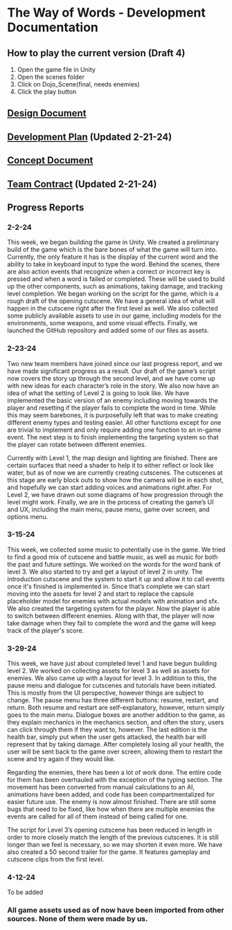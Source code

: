 # The Way of Words - Development Documentation

## How to play the current version (Draft 4)

1. Open the game file in Unity
2. Open the scenes folder
3. Click on Dojo_Scene(final, needs enemies)
4. Click the play button

## [Design Document](https://docs.google.com/document/d/1RnADUqa4XkYSha4MJzp1s47EtEJZHQJguFQMNVEDugk/edit?usp=sharing)

## [Development Plan](https://docs.google.com/document/d/1OyMZX1aCOAXCOVbCiCbSqsiujDuK_RaFvbFi-OqoGJM/edit?usp=sharing) (Updated 2-21-24)

## [Concept Document](https://docs.google.com/document/d/1MUrVNBQ8p_VT9coivICi4tCYFXty_MS96A12-YqLs7o/edit?usp=sharing)

## [Team Contract](https://docs.google.com/document/d/1iJdKovIKsm1fYGri0wpCYbsGHCb3OqX8M1YUjYPesc0/edit?usp=sharing) (Updated 2-21-24)

## Progress Reports

### 2-2-24

This week, we began building the game in Unity. We created a preliminary build of the game which is the bare bones of what the game will turn into. Currently, the only feature it has is the display of the current word and the ability to take in keyboard input to type the word. Behind the scenes, there are also action events that recognize when a correct or incorrect key is pressed and when a word is failed or completed. These will be used to build up the other components, such as animations, taking damage, and tracking level completion. We began working on the script for the game, which is a rough draft of the opening cutscene. We have a general idea of what will happen in the cutscene right after the first level as well. We also collected some publicly available assets to use in our game, including models for the environments, some weapons, and some visual effects. Finally, we launched the GitHub repository and added some of our files as assets.

### 2-23-24

Two new team members have joined since our last progress report, and we have made significant progress as a result. Our draft of the game’s script now covers the story up through the second level, and we have come up with new ideas for each character’s role in the story. We also now have an idea of what the setting of Level 2 is going to look like. We have implemented the basic version of an enemy including moving towards the player and resetting if the player fails to complete the word in time. While this may seem barebones, it is purposefully left that was to make creating different enemy types and testing easier. All other functions except for one are trivial to implement and only require adding one function to an in-game event. The next step is to finish implementing the targeting system so that the player can rotate between different enemies. 

Currently with Level 1, the map design and lighting are finished. There are certain surfaces that need a shader to help it to either reflect or look like water, but as of now we are currently creating cutscenes. The cutscenes at this stage are early block outs to show how the camera will be in each shot, and hopefully we can start adding voices and animations right after. For Level 2, we have drawn out some diagrams of how progression through the level might work. Finally, we are in the process of creating the game’s UI and UX, including the main menu, pause menu, game over screen, and options menu.

### 3-15-24

This week, we collected some music to potentially use in the game. We tried to find a good mix of cutscene and battle music, as well as music for both the past and future settings. We worked on the words for the word bank of level 3. We also started to try and get a layout of level 2 in unity. The introduction cutscene and the system to start it up and allow it to call events once it's finished is implemented in. Since that’s complete we can start moving into the assets for level 2 and start to replace the capsule placeholder model for enemies with actual models with animation and sfx. We also created the targeting system for the player. Now the player is able to switch between different enemies. Along with that, the player will now take damage when they fail to complete the word and the game will keep track of the player's score.

### 3-29-24

This week, we have just about completed level 1 and have begun building level 2. We worked on collecting assets for level 3 as well as assets for enemies. We also came up with a layout for level 3. In addition to this, the pause menu and dialogue for cutscenes and tutorials have been initiated. This is mostly from the UI perspective, however things are subject to change. The pause menu has three different buttons: resume, restart, and return. Both resume and restart are self-explanatory, however, return simply goes to the main menu. Dialogue boxes are another addition to the game, as they explain mechanics in the mechanics section, and often the story, users can click through them if they want to, however. The last edition is the health bar, simply put when the user gets attacked, the health bar will represent that by taking damage. After completely losing all your health, the user will be sent back to the game over screen, allowing them to restart the scene and try again if they would like.

Regarding the enemies, there has been a lot of work done. The entire code for them has been overhauled with the exception of the typing section. The movement has been converted from manual calculations to an AI, animations have been added, and code has been compartmentalized for easier future use. The enemy is now almost finished. There are still some bugs that need to be fixed, like how when there are multiple enemies the events are called for all of them instead of being called for one.

The script for Level 3’s opening cutscene has been reduced in length in order to more closely match the length of the previous cutscenes. It is still longer than we feel is necessary, so we may shorten it even more. We have also created a 50 second trailer for the game. It features gameplay and cutscene clips from the first level.


### 4-12-24

To be added

### All game assets used as of now have been imported from other sources. None of them were made by us.
